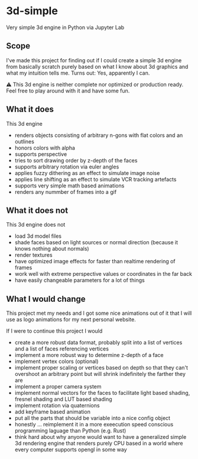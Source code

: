 # 3d-simple
Very simple 3d engine in Python via Jupyter Lab

## Scope
I've made this project for finding out if I could create a simple 3d engine from basically scratch purely based on what I know about 3d graphics and what my intuition tells me. Turns out: Yes, apparently I can.

⚠️ This 3d engine is neither complete nor optimized or production ready. Feel free to play around with it and have some fun.

## What it does
This 3d engine
- renders objects consisting of arbitrary n-gons with flat colors and an outlines
- honors colors with alpha
- supports perspective
- tries to sort drawing order by z-depth of the faces
- supports arbitrary rotation via euler angles
- applies fuzzy dithering as an effect to simulate image noise
- applies line shifting as an effect to simulate VCR tracking artefacts
- supports very simple math based animations
- renders any nummber of frames into a gif

## What it does not

This 3d engine does not
- load 3d model files
- shade faces based on light sources or normal direction (because it knows nothing about normals)
- render textures
- have optimized image effects for faster than realtime rendering of frames
- work well with extreme perspective values or coordinates in the far back
- have easily changeable parameters for a lot of things

## What I would change

This project met my needs and I got some nice animations out of it that I will use as logo animations for my next personal website.

If I were to continue this project I would
- create a more robust data format, probably split into a list of vertices and a list of faces referencing vertices
- implement a more robust way to determine z-depth of a face
- implement vertex colors (optional)
- implement proper scaling or vertices based on depth so that they can't overshoot an arbitrary point but will shrink indefinitely the farther they are
- implement a proper camera system
- implement normal vectors for the faces to facilitate light based shading, fresnel shading and LUT based shading
- implement rotation via quaternions
- add keyframe based animation
- put all the parts that should be variable into a nice config object
- honestly … reimplement it in a more exeecution speed conscious programming laguage than Python (e.g. Rust)
- think hard about why anyone would want to have a generalized simple 3d rendering engine that renders purely CPU based in a world where every computer supports opengl in some way
